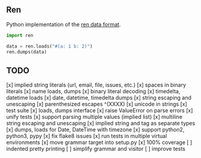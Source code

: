 Ren
---
Python implementation of the [ren data format](http://ren-data.org).

```python
import ren

data = ren.loads("#(a: 1 b: 2)")
ren.dumps(data)
```

TODO
----
[x] implied string literals (url, email, file, issues, etc.)
[x] spaces in binary literals
[x] name loads, dumps
[x] binary literal decoding
[x] timedelta, datetime loads
[x] date, datetime, timedelta dumps
[x] string escaping and unescaping
[x] parenthesized escapes ^(XXXX)
[x] unicode in strings
[x] test suite
[x] loads, dumps interface
[x] raise ValueError on parse errors
[x] unify tests
[x] support parsing multiple values (implied list)
[x] multiline string escaping and unescaping
[x] implied string and tag as separate types
[x] dumps, loads for Date, DateTime with timezone
[x] support python2, python3, pypy
[x] fix flake8 issues
[x] run tests in multiple virtual environments
[x] move grammar target into setup.py
[x] 100% coverage
[ ] indented pretty printing
[ ] simplify grammar and visitor
[ ] improve tests
